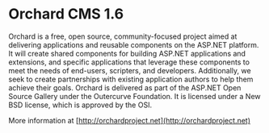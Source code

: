 # Orchard CMS 1.6

Orchard is a free, open source, community-focused project aimed at delivering applications and reusable 
components on the ASP.NET platform. It will create shared components for building ASP.NET applications and 
extensions, and specific applications that leverage these components to meet the needs of end-users, 
scripters, and developers. Additionally, we seek to create partnerships with existing application authors 
to help them achieve their goals. Orchard is delivered as part of the ASP.NET Open Source Gallery under the 
Outercurve Foundation. It is licensed under a New BSD license, which is approved by the OSI. 

More information at [http://orchardproject.net](http://orchardproject.net)